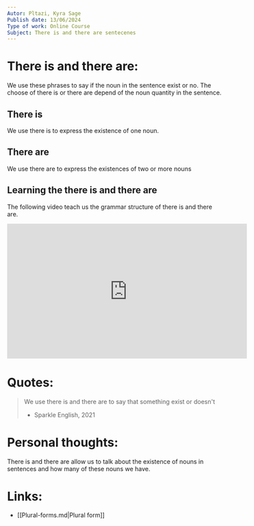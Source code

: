 ```yaml
---
Autor: Pltazi, Kyra Sage  
Publish date: 13/06/2024 
Type of work: Online Course 
Subject: There is and there are sentecenes 
---
```

# There is and there are:
We use these phrases to say if the noun in the sentence exist or no. The 
choose of there is or there are depend of the noun quantity in the 
sentence.
## There is 
We use there is to express the existence of one noun.
## There are
We use there are to express the existences of two or more nouns
## Learning the there is and there are
The following video teach us the grammar structure of there is and there
are.

<iframe width="560" height="315" src="https://www.youtube.com/embed/VYrdo62iLYo?si=fAFap8l5Ms8ecSdf" title="YouTube video player" frameborder="0" allow="accelerometer; autoplay; clipboard-write; encrypted-media; gyroscope; picture-in-picture; web-share" referrerpolicy="strict-origin-when-cross-origin" allowfullscreen></iframe>

# Quotes:
> We use there is and there are to say that something exist or doesn't 
> - Sparkle English, 2021
# Personal thoughts:
There is and there are allow us to talk about the existence of nouns 
in sentences and how many of these nouns we have.
# Links:
- [[Plural-forms.md|Plural form]]
 
